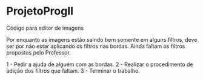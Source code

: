 ProjetoProgII
=============

Código para editor de imagens

Por enquanto as imagens estão saindo bem somente em alguns filtros,
deve ser por não estar aplicando os filtros nas bordas. 
Ainda faltam os filtros propostos pelo Professor.

1 - Pedir a ajuda de alguém com as bordas.
2 - Realizar o procedimento de adição dos filtros que faltam.
3 - Terminar o trabalho.
